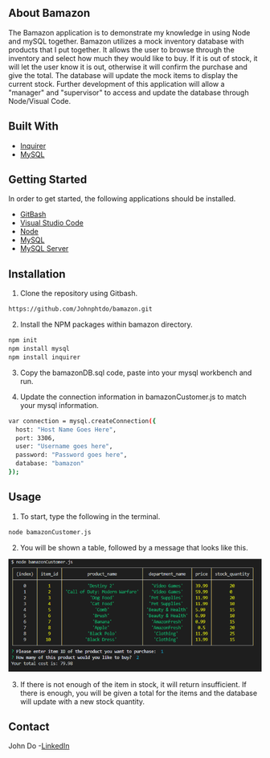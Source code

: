 ## About Bamazon   
The Bamazon application is to demonstrate my knowledge in using Node and mySQL together. Bamazon utilizes a mock inventory database with products that I put together. It allows the user to browse through the inventory and select how much they would like to buy. If it is out of stock, it will let the user know it is out, otherwise it will confirm the purchase and give the total. The database will update the mock items to display the current stock. Further development of this application will allow a "manager" and "supervisor" to access and update the database through Node/Visual Code.

## Built With
* [Inquirer](https://www.npmjs.com/package/inquirer)
* [MySQL](https://www.npmjs.com/package/mysql)

## Getting Started
In order to get started, the following applications should be installed.

* [GitBash](https://git-scm.com/downloads)
* [Visual Studio Code](https://code.visualstudio.com/)
* [Node](https://nodejs.org/en/)
* [MySQL](https://www.mysql.com/products/workbench/)
* [MySQL Server](https://dev.mysql.com/downloads/windows/installer/8.0.html)

## Installation

1. Clone the repository using Gitbash.
```sh
https://github.com/Johnphtdo/bamazon.git
```
2. Install the NPM packages within bamazon directory.
```sh
npm init
npm install mysql
npm install inquirer
```
3. Copy the bamazonDB.sql code, paste into your mysql workbench and run.

4. Update the connection information in bamazonCustomer.js to match your mysql information.
```sh
var connection = mysql.createConnection({
  host: "Host Name Goes Here",
  port: 3306,
  user: "Username goes here",
  password: "Password goes here",
  database: "bamazon"
});
```

## Usage
1. To start, type the following in the terminal.
```sh
node bamazonCustomer.js
```
2. You will be shown a table, followed by a message that looks like this.
<img src = "Assets\Images\Example.png">

3. If there is not enough of the item in stock, it will return insufficient. If there is enough, you will be given a total for the items and the database will update with a new stock quantity.

## Contact
John Do -[LinkedIn](https://www.linkedin.com/in/johnphtdo/)